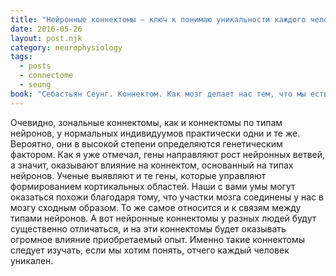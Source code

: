 ```yaml
---
title: "Нейронные коннектомы – ключ к понимаю уникальности каждого человека"
date: 2016-05-26
layout: post.njk
category: neurophysiology
tags:
  - posts
  - connectome
  - seung
book: "Себастьян Сеунг. Коннектом. Как мозг делает нас тем, что мы есть"
---
```


Очевидно, зональные коннектомы, как и коннектомы по типам нейронов, у нормальных индивидуумов практически одни и те же. Вероятно, они в высокой степени определяются генетическим фактором. Как я уже отмечал, гены направляют рост нейронных ветвей, а значит, оказывают влияние на коннектом, основанный на типах нейронов. Ученые выявляют и те гены, которые управляют формированием кортикальных областей. Наши с вами умы могут оказаться похожи благодаря тому, что участки мозга соединены у нас в мозгу сходным образом. То же самое относится и к связям между типами нейронов. А вот нейронные коннектомы у разных людей будут существенно отличаться, и на эти коннектомы будет оказывать огромное влияние приобретаемый опыт. Именно такие коннектомы следует изучать, если мы хотим понять, отчего каждый человек уникален.
